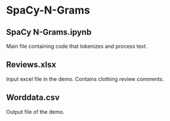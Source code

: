 # SpaCy-N-Grams
## SpaCy N-Grams.ipynb
Main file containing code that tokenizes and process text.
## Reviews.xlsx
Input excel file in the demo. Contains clothing review comments.
## Worddata.csv
Output file of the demo.
